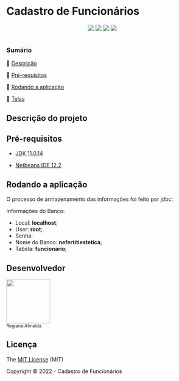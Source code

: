 # Cadastro de Funcionários


<p align="center">
  <img src="https://img.shields.io/static/v1?label=JDK &message=v11.0.14&color=red&style=flat&logo=appveyor&logo=openjdk"/>
  <img src="https://img.shields.io/static/v1?label=MySQL &message=v10.1.37&color=blue&style=flat&logo=appveyor&logo=mysql"/>
  <img src="http://img.shields.io/static/v1?label=SIZE&message=0 MB&color=blueviolet&style=flat"/>
  <img src="http://img.shields.io/static/v1?label=STATUS&message=EM ANDAMENTO&color=YELLOW&style=flat"/>
</p>

 <p align="center"><img src=""></p>


### Sumário
🔹 [Descrição](#descrição-do-projeto)

🔹 [Pré-requisitos](#pré-requisitos)

🔹 [Rodando a aplicação](#rodando-a-aplicação)

🔹 [Telas](#telas)


## Descrição do projeto 
<p align="justify">

</p>


## Pré-requisitos
* <a href="https://www.oracle.com/java/technologies/downloads/#java11">JDK 11.0.14</a></p>
* <a href="https://archive.apache.org/dist/netbeans/netbeans/12.2/">Netbeans IDE 12.2</a></p>


## Rodando a aplicação
O processo de armazenamento das informações foi feito por jdbc:

  Informações do Banco:
  * Local: **localhost**;
  * User: **root**;
  * Senha:
  * Nome do Banco: **nefertitiestetica**;
  * Tabela: **funcionario**;
  

 

  ## Desenvolvedor
  
  [<img src="https://avatars.githubusercontent.com/u/54381136?v=4" width=115><br><sub>Regiane Almeida</sub>](https://github.com/almeidastor)

## Licença 

The [MIT License]() (MIT)

Copyright © 2022 - Cadastro de Funcionários